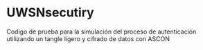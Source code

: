 # UWSNsecutiry
Codigo de prueba para la simulación del proceso de autenticación utilizando un tangle ligero y cifrado de datos con ASCON
